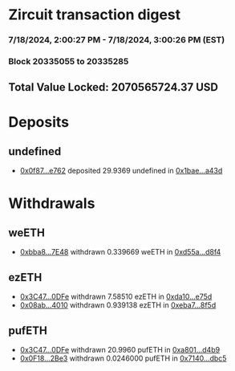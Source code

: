 # Zircuit transaction digest
### 7/18/2024, 2:00:27 PM - 7/18/2024, 3:00:26 PM (EST)
### Block 20335055 to 20335285

## Total Value Locked: 2070565724.37 USD

# Deposits
## undefined
- [0x0f87...e762](https://etherscan.io/address/0x0f87ed1F1788CC195131EC3884454a612E17e762) deposited 29.9369 undefined in [0x1bae...a43d](https://etherscan.io/tx/0x0f87ed1F1788CC195131EC3884454a612E17e762)
# Withdrawals
## weETH
- [0xbba8...7E48](https://etherscan.io/address/0xbba86089d419aBa32c19324eCc4ED3cc21c57E48) withdrawn 0.339669 weETH in [0xd55a...d8f4](https://etherscan.io/tx/0xbba86089d419aBa32c19324eCc4ED3cc21c57E48)
## ezETH
- [0x3C47...0DFe](https://etherscan.io/address/0x3C474891be0bA5FA5215D33eAc59B8547cd00DFe) withdrawn 7.58510 ezETH in [0xda10...e75d](https://etherscan.io/tx/0x3C474891be0bA5FA5215D33eAc59B8547cd00DFe)
- [0x08ab...4010](https://etherscan.io/address/0x08ab02f11D29DCD1b9373fe9bDcb738352384010) withdrawn 0.939138 ezETH in [0xeba7...8f5d](https://etherscan.io/tx/0x08ab02f11D29DCD1b9373fe9bDcb738352384010)
## pufETH
- [0x3C47...0DFe](https://etherscan.io/address/0x3C474891be0bA5FA5215D33eAc59B8547cd00DFe) withdrawn 20.9960 pufETH in [0xa801...d4b9](https://etherscan.io/tx/0x3C474891be0bA5FA5215D33eAc59B8547cd00DFe)
- [0x0F18...2Be3](https://etherscan.io/address/0x0F1850234909aB513c6EdF7a849c9b4735912Be3) withdrawn 0.0246000 pufETH in [0x7140...dbc5](https://etherscan.io/tx/0x0F1850234909aB513c6EdF7a849c9b4735912Be3)

